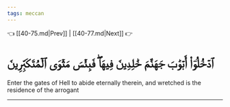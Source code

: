 ```yaml
---
tags: meccan
---
```


👈 [[40-75.md|Prev]] | [[40-77.md|Next]] 👉

# ٱدۡخُلُوٓاْ أَبۡوَٰبَ جَهَنَّمَ خَٰلِدِينَ فِيهَاۖ فَبِئۡسَ مَثۡوَى ٱلۡمُتَكَبِّرِينَ

Enter the gates of Hell to abide eternally therein, and wretched is the residence of the arrogant

---


